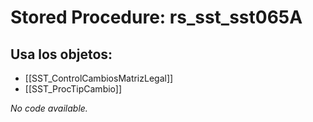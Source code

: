# Stored Procedure: rs_sst_sst065A

## Usa los objetos:
- [[SST_ControlCambiosMatrizLegal]]
- [[SST_ProcTipCambio]]

*No code available.*
